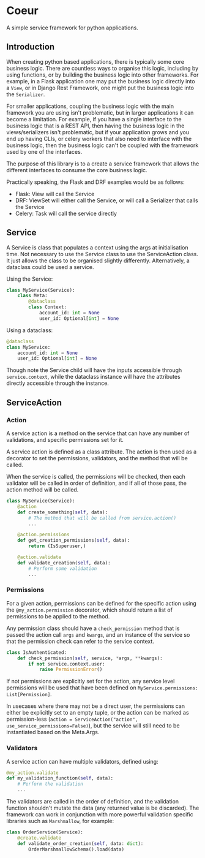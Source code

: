 # Coeur
A simple service framework for python applications.

## Introduction
When creating python based applications, there is typically some core business logic. There are countless ways to organise this logic, including by using functions, or by building the business logic into other frameworks. For example, in a Flask application one may put the business logic directly into a `View`, or in Django Rest Framework, one might put the business logic into the `Serializer`.

For smaller applications, coupling the business logic with the main framework you are using isn't problematic, but in larger applications it can become a limitation. For example, if you have a single interface to the business logic that is a REST API, then having the business logic in the views/serializers isn't problematic, but if your application grows and you end up having CLIs, or celery workers that also need to interface with the business logic, then the business logic can't be coupled with the framework used by one of the interfaces.

The purpose of this library is to a create a service framework that allows the different interfaces to consume the core business logic.

Practically speaking, the Flask and DRF examples would be as follows:
- Flask: View will call the Service
- DRF: ViewSet will either call the Service, or will call a Serializer that calls the Service
- Celery: Task will call the service directly


## Service
A Service is class that populates a context using the args at initialisation time. Not necessary to use the Service class to use the ServiceAction class. It just allows the class to be organised slightly differently. Alternatively, a dataclass could be used a service.

Using the Service:
```python
class MyService(Service):
    class Meta:
        @dataclass
        class Context:
            account_id: int = None
            user_id: Optional[int] = None
```

Using a dataclass:
```python
@dataclass
class MyService:
    account_id: int = None
    user_id: Optional[int] = None
```

Though note the Service child will have the inputs accessible through `service.context`, while the dataclass instance will have the attributes directly accessible through the instance.

## ServiceAction
### Action
A service action is a method on the service that can have any number of validations, and specific permissions set for it.

A service action is defined as a class attribute. The action is then used as a decorator to set the permissions, validators, and the method that will be called.

When the service is called, the permissions will be checked, then each validator will be called in order of definition, and if all of those pass, the action method will be called.

```python
class MyService(Service):
    @action
    def create_something(self, data):
        # The method that will be called from service.action()
        ...

    @action.permissions
    def get_creation_permissions(self, data):
        return (IsSuperuser,)

    @action.validate
    def validate_creation(self, data):
        # Perform some validation
        ...
```

### Permissions
For a given action, permissions can be defined for the specific action using the `@my_action.permission` decorator, which should return a list of permissions to be applied to the method.

Any permission class should have a `check_permission` method that is passed the action call `args` and `kwargs`, and an instance of the service so that the permission check can refer to the service context.

```python
class IsAuthenticated:
    def check_permission(self, service, *args, **kwargs):
        if not service.context.user:
            raise PermissionError()
```

If not permissions are explicitly set for the action, any service level permissions will be used that have been defined on `MyService.permissions: List[Permission]`.

In usecases where there may not be a direct user, the permissions can either be explicitly set to an empty tuple, or the action can be marked as permission-less (`action = ServiceAction("action", use_service_permissions=False)`), but the service will still need to be instantiated based on the Meta.Args.


### Validators
A service action can have multiple validators, defined using:
```python
@my_action.validate
def my_validation_function(self, data):
    # Perform the validation
    ...
```
The validators are called in the order of definition, and the validation function shouldn't mutate the data (any returned value is be discarded). The framework can work in conjunction with more powerful validation specific libraries such as `Marshmallow`, for example:
```python
class OrderService(Service):
    @create.validate
    def validate_order_creation(self, data: dict):
        OrderMarshmallowSchema().load(data)
```
